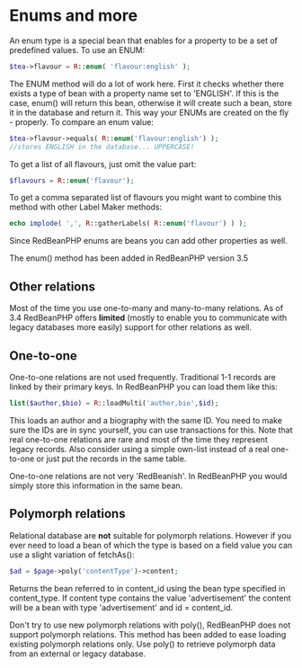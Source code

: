 # Enums and more

An enum type is a special bean that enables for a property to be a set of predefined values.
To use an ENUM:

```php
$tea->flavour = R::enum( 'flavour:english' );
```

The ENUM method will do a lot of work here. First it checks whether there exists
a type of bean with a property name set to 'ENGLISH'. If this is the case, enum() will
return this bean, otherwise it will create such a bean, store it in the database and
return it. This way your ENUMs are created on the fly - properly. To compare an
enum value:

```php
$tea->flavour->equals( R::enum('flavour:english') );
//stores ENGLISH in the database... UPPERCASE!
```

To get a list of all flavours, just omit the value part:

```php
$flavours = R::enum('flavour');
```

To get a comma separated list of flavours you might want to combine
this method with other Label Maker methods:

```php
echo implode( ',', R::gatherLabels( R::enum('flavour') ) );
```

Since RedBeanPHP enums are beans you can add other properties as well.

The enum() method has been added in RedBeanPHP version 3.5

## Other relations

Most of the time you use one-to-many and many-to-many relations.
As of 3.4 RedBeanPHP offers **limited** (mostly to enable you to
communicate with legacy databases more easily) support for other relations as well.

## One-to-one

One-to-one relations are not used frequently. Traditional 1-1 records are
linked by their primary keys. In RedBeanPHP you can load them like this:

```php
list($author,$bio) = R::loadMulti('author,bio',$id);
```

This loads an author and a biography with the same ID.
You need to make sure the IDs are in sync yourself, you can use
transactions for this. Note that real one-to-one relations are rare and
most of the time they represent legacy records. Also consider using
a simple own-list instead of a real one-to-one or just put the
records in the same table.

One-to-one relations are not very 'RedBeanish'. In RedBeanPHP you would
simply store this information in the same bean.

## Polymorph relations

Relational database are **not** suitable for polymorph relations.
However if you ever need to load a bean of which the type is based on a
field value you can use a slight variation of fetchAs():

```php
$ad = $page->poly('contentType')->content;
```

Returns the bean referred to in content_id using the bean type
specified in content_type. If content type contains the value 'advertisement'
the content will be a bean with type 'advertisement' and id = content_id.

Don't try to use new polymorph relations with poly(), RedBeanPHP does not
support polymorph relations. This method has been added to ease loading
existing polymorph relations only.  Use poly() to retrieve polymorph data
from an external or legacy database.
